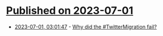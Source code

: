 # [Published on 2023-07-01](index.md)

* [2023-07-01, 03:01:47](https://lobste.rs/s/lvo9cg/why_did_twittermigration_fail) - [Why did the #TwitterMigration fail?](https://blog.bloonface.com/2023/06/12/why-did-the-twittermigration-fail/)
